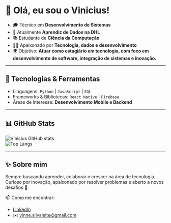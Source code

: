 # 👋 Olá, eu sou o Vinicius!

- 🎓 Técnico em **Desenvolvimento de Sistemas**  
- 💼 Atualmente **Aprendiz de Dados na DHL**  
- 📚 Estudante de **Ciência da Computação**  
- 👨‍💻 Apaixonado por **Tecnologia, dados e desenvolvimento**  
- 🌍 Objetivo: **Atuar como estagiário em tecnologia, com foco em desenvolvimento de software, integração de sistemas e inovação.**  

---

## 🚀 Tecnologias & Ferramentas

- Linguagens: `Python` | `JavaScript` | `SQL`  
- Frameworks & Bibliotecas: `React Native` | `Firebase`  
- Áreas de interesse: **Desenvolvimento Mobile e Backend**

---

## 📊 GitHub Stats

![Vinicius GitHub stats](https://github-readme-stats.vercel.app/api?username=vinne25&show_icons=true&theme=tokyonight)  
![Top Langs](https://github-readme-stats.vercel.app/api/top-langs/?username=vinne25&layout=compact&theme=tokyonight)

---

## ✨ Sobre mim
Sempre buscando aprender, colaborar e crescer na área de tecnologia.  
Curioso por inovação, apaixonado por resolver problemas e aberto a novos desafios 🚀.  

📫 Como me encontrar:  
- [LinkedIn](www.linkedin.com/in/vinicius-leite-83301a288)
- ✉️ vinne.silvaleite@gmail.com
